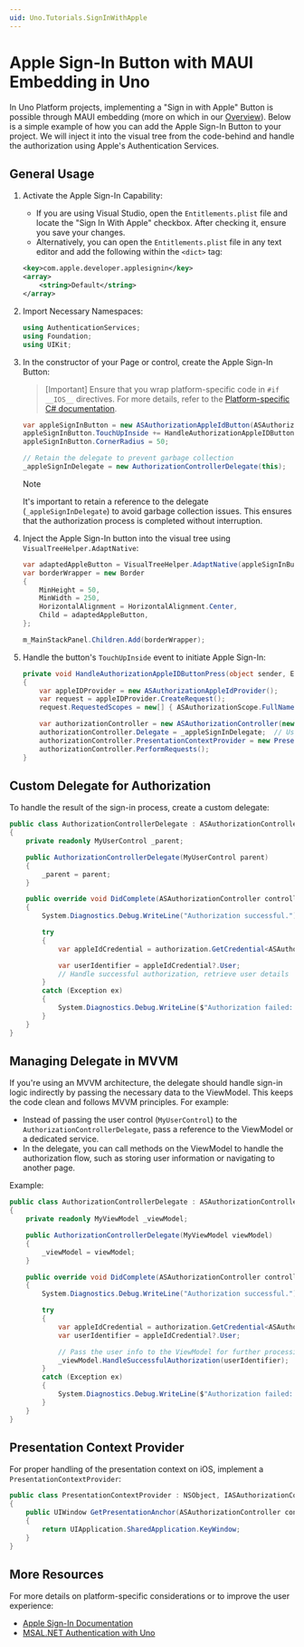```yaml
---
uid: Uno.Tutorials.SignInWithApple
---
```


# Apple Sign-In Button with MAUI Embedding in Uno

In Uno Platform projects, implementing a "Sign in with Apple" Button is possible through MAUI embedding (more on which in our [Overview](xref:Uno.Extensions.Maui.Overview)). Below is a simple example of how you can add the Apple Sign-In Button to your project. We will inject it into the visual tree from the code-behind and handle the authorization using Apple's Authentication Services.

## General Usage

1. Activate the Apple Sign-In Capability:

   - If you are using Visual Studio, open the `Entitlements.plist` file and locate the "Sign In With Apple" checkbox. After checking it, ensure you save your changes.
   - Alternatively, you can open the `Entitlements.plist` file in any text editor and add the following within the `<dict>` tag:

   ```xml
   <key>com.apple.developer.applesignin</key>
   <array>
       <string>Default</string>
   </array>
   ```

2. Import Necessary Namespaces:

   ```csharp
   using AuthenticationServices;
   using Foundation;
   using UIKit;
   ```

3. In the constructor of your Page or control, create the Apple Sign-In Button:

   > [Important]
   > Ensure that you wrap platform-specific code in `#if __IOS__` directives. For more details, refer to the [Platform-specific C# documentation](xref:Uno.Development.PlatformSpecificCSharp).

   ```csharp
   var appleSignInButton = new ASAuthorizationAppleIdButton(ASAuthorizationAppleIdButtonType.Default, ASAuthorizationAppleIdButtonStyle.WhiteOutline);
   appleSignInButton.TouchUpInside += HandleAuthorizationAppleIDButtonPress;
   appleSignInButton.CornerRadius = 50;

   // Retain the delegate to prevent garbage collection
   _appleSignInDelegate = new AuthorizationControllerDelegate(this);
   ```

   > [!NOTE]
   > It's important to retain a reference to the delegate (`_appleSignInDelegate`) to avoid garbage collection issues. This ensures that the authorization process is completed without interruption.

4. Inject the Apple Sign-In button into the visual tree using `VisualTreeHelper.AdaptNative`:

   ```csharp
   var adaptedAppleButton = VisualTreeHelper.AdaptNative(appleSignInButton);
   var borderWrapper = new Border
   {
       MinHeight = 50,
       MinWidth = 250,
       HorizontalAlignment = HorizontalAlignment.Center,
       Child = adaptedAppleButton,
   };

   m_MainStackPanel.Children.Add(borderWrapper);
   ```

5. Handle the button's `TouchUpInside` event to initiate Apple Sign-In:

   ```csharp
   private void HandleAuthorizationAppleIDButtonPress(object sender, EventArgs e)
   {
       var appleIDProvider = new ASAuthorizationAppleIdProvider();
       var request = appleIDProvider.CreateRequest();
       request.RequestedScopes = new[] { ASAuthorizationScope.FullName, ASAuthorizationScope.Email };

       var authorizationController = new ASAuthorizationController(new ASAuthorizationRequest[] { request });
       authorizationController.Delegate = _appleSignInDelegate;  // Use the retained delegate
       authorizationController.PresentationContextProvider = new PresentationContextProvider();  // Set the presentation context provider
       authorizationController.PerformRequests();
   }
   ```

## Custom Delegate for Authorization

To handle the result of the sign-in process, create a custom delegate:

```csharp
public class AuthorizationControllerDelegate : ASAuthorizationControllerDelegate
{
    private readonly MyUserControl _parent;

    public AuthorizationControllerDelegate(MyUserControl parent)
    {
        _parent = parent;
    }

    public override void DidComplete(ASAuthorizationController controller, ASAuthorization authorization)
    {
        System.Diagnostics.Debug.WriteLine("Authorization successful.");

        try
        {
            var appleIdCredential = authorization.GetCredential<ASAuthorizationAppleIdCredential>();

            var userIdentifier = appleIdCredential?.User;
            // Handle successful authorization, retrieve user details
        }
        catch (Exception ex)
        {
            System.Diagnostics.Debug.WriteLine($"Authorization failed: {ex.Message}");
        }
    }
}
```

## Managing Delegate in MVVM

If you're using an MVVM architecture, the delegate should handle sign-in logic indirectly by passing the necessary data to the ViewModel. This keeps the code clean and follows MVVM principles. For example:

- Instead of passing the user control (`MyUserControl`) to the `AuthorizationControllerDelegate`, pass a reference to the ViewModel or a dedicated service.
- In the delegate, you can call methods on the ViewModel to handle the authorization flow, such as storing user information or navigating to another page.

Example:

```csharp
public class AuthorizationControllerDelegate : ASAuthorizationControllerDelegate
{
    private readonly MyViewModel _viewModel;

    public AuthorizationControllerDelegate(MyViewModel viewModel)
    {
        _viewModel = viewModel;
    }

    public override void DidComplete(ASAuthorizationController controller, ASAuthorization authorization)
    {
        System.Diagnostics.Debug.WriteLine("Authorization successful.");

        try
        {
            var appleIdCredential = authorization.GetCredential<ASAuthorizationAppleIdCredential>();
            var userIdentifier = appleIdCredential?.User;

            // Pass the user info to the ViewModel for further processing
            _viewModel.HandleSuccessfulAuthorization(userIdentifier);
        }
        catch (Exception ex)
        {
            System.Diagnostics.Debug.WriteLine($"Authorization failed: {ex.Message}");
        }
    }
}
```

## Presentation Context Provider

For proper handling of the presentation context on iOS, implement a `PresentationContextProvider`:

```csharp
public class PresentationContextProvider : NSObject, IASAuthorizationControllerPresentationContextProviding
{
    public UIWindow GetPresentationAnchor(ASAuthorizationController controller)
    {
        return UIApplication.SharedApplication.KeyWindow;
    }
}
```

## More Resources

For more details on platform-specific considerations or to improve the user experience:

- [Apple Sign-In Documentation](https://developer.apple.com/documentation/authenticationservices/implementing_user_authentication_with_sign_in_with_apple)
- [MSAL.NET Authentication with Uno](xref:Uno.Interop.MSAL)
